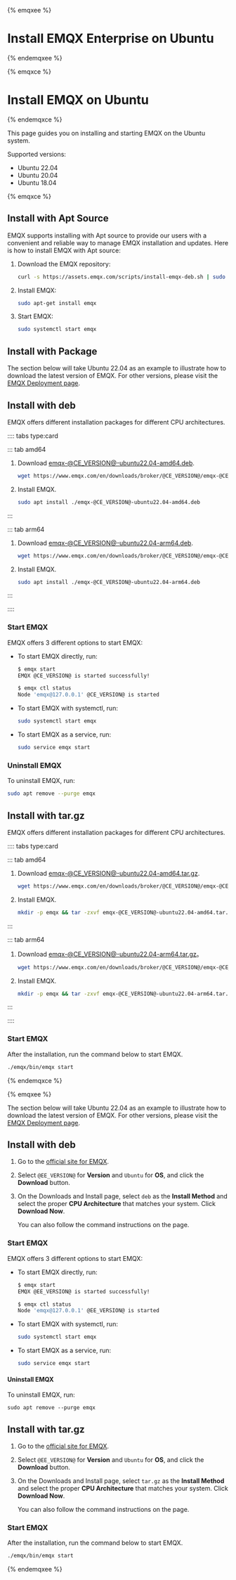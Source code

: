 {% emqxee %}
# Install EMQX Enterprise on Ubuntu
{% endemqxee %}

{% emqxce %}
# Install EMQX on Ubuntu
{% endemqxce %}


This page guides you on installing and starting EMQX on the Ubuntu system.

Supported versions:

- Ubuntu 22.04
- Ubuntu 20.04
- Ubuntu 18.04

{% emqxce %}

## Install with Apt Source

EMQX supports installing with Apt source to provide our users with a convenient and reliable way to manage EMQX installation and updates. Here is how to install EMQX with Apt source:

1. Download the EMQX repository:

   ```bash
   curl -s https://assets.emqx.com/scripts/install-emqx-deb.sh | sudo bash
   ```

2. Install EMQX:

   ```bash
   sudo apt-get install emqx
   ```

3. Start EMQX:

   ```bash
   sudo systemctl start emqx
   ```

## Install with Package

The section below will take Ubuntu 22.04 as an example to illustrate how to download the latest version of EMQX. For other versions, please visit the [EMQX Deployment page](https://www.emqx.io/downloads?os=Ubuntu). 

## Install with deb

EMQX offers different installation packages for different CPU architectures. 

:::: tabs type:card

::: tab amd64

1. Download [emqx-@CE_VERSION@-ubuntu22.04-amd64.deb](https://www.emqx.com/en/downloads/broker/@CE_VERSION@/emqx-@CE_VERSION@-ubuntu22.04-amd64.deb).

   ```bash
   wget https://www.emqx.com/en/downloads/broker/@CE_VERSION@/emqx-@CE_VERSION@-ubuntu22.04-amd64.deb
   ```

2. Install EMQX.

   ```bash
   sudo apt install ./emqx-@CE_VERSION@-ubuntu22.04-amd64.deb
   ```

:::

::: tab arm64

1. Download [emqx-@CE_VERSION@-ubuntu22.04-arm64.deb](https://www.emqx.com/en/downloads/broker/@CE_VERSION@/emqx-@CE_VERSION@-ubuntu22.04-arm64.deb).

   ```bash
   wget https://www.emqx.com/en/downloads/broker/@CE_VERSION@/emqx-@CE_VERSION@-ubuntu22.04-arm64.deb
   ```

2. Install EMQX.

   ```bash
   sudo apt install ./emqx-@CE_VERSION@-ubuntu22.04-arm64.deb
   ```

:::

::::

### Start EMQX

EMQX offers 3 different options to start EMQX:

- To start EMQX directly, run:

  ```bash
  $ emqx start
  EMQX @CE_VERSION@ is started successfully!
  
  $ emqx ctl status
  Node 'emqx@127.0.0.1' @CE_VERSION@ is started
  ```

- To start EMQX with systemctl, run:

  ```bash
  sudo systemctl start emqx
  ```

- To start EMQX as a service, run:

  ```bash
  sudo service emqx start
  ```

### Uninstall EMQX

To uninstall EMQX, run:

```bash
sudo apt remove --purge emqx
```

## Install with tar.gz 

EMQX offers different installation packages for different CPU architectures. 

:::: tabs type:card

::: tab amd64

1. Download [emqx-@CE_VERSION@-ubuntu22.04-amd64.tar.gz](https://www.emqx.com/en/downloads/broker/@CE_VERSION@/emqx-@CE_VERSION@-ubuntu22.04-amd64.tar.gz).

   ```bash
   wget https://www.emqx.com/en/downloads/broker/@CE_VERSION@/emqx-@CE_VERSION@-ubuntu22.04-amd64.tar.gz
   ```

2. Install EMQX.

   ```bash
   mkdir -p emqx && tar -zxvf emqx-@CE_VERSION@-ubuntu22.04-amd64.tar.gz -C emqx
   ```

:::

::: tab arm64

1. Download [emqx-@CE_VERSION@-ubuntu22.04-arm64.tar.gz](https://www.emqx.com/en/downloads/broker/@CE_VERSION@/emqx-@CE_VERSION@-ubuntu22.04-arm64.tar.gz)。

   ```bash
   wget https://www.emqx.com/en/downloads/broker/@CE_VERSION@/emqx-@CE_VERSION@-ubuntu22.04-arm64.tar.gz
   ```

2. Install EMQX.

   ```bash
   mkdir -p emqx && tar -zxvf emqx-@CE_VERSION@-ubuntu22.04-arm64.tar.gz -C emqx
   ```

:::

::::

### Start EMQX

After the installation, run the command below to start EMQX.

```bash
./emqx/bin/emqx start
```

{% endemqxce %}

{% emqxee %}

The section below will take Ubuntu 22.04 as an example to illustrate how to download the latest version of EMQX. For other versions, please visit the [EMQX Deployment page](https://www.emqx.com/en/try?product=enterprise). 

## Install with deb

1. Go to the [official site for EMQX](https://www.emqx.com/en/try?product=enterprise&currentVersion=@EE_VERSION@&currentOS=Ubuntu=currentOS=Ubuntu22&utm_source=docs.emqx.com&utm_medium=referral&utm_campaign=enterprise-docs-install-to-try-enterprise).

2. Select `@EE_VERSION@` for **Version** and `Ubuntu` for **OS**, and click the **Download** button.

3. On the Downloads and Install page, select `deb` as the **Install Method** and select the proper **CPU Architecture** that matches your system. Click **Download Now**.

   You can also follow the command instructions on the page.

### Start EMQX

EMQX offers 3 different options to start EMQX:

- To start EMQX directly, run:

  ```bash
  $ emqx start
  EMQX @EE_VERSION@ is started successfully!
  
  $ emqx ctl status
  Node 'emqx@127.0.0.1' @EE_VERSION@ is started
  ```

- To start EMQX with systemctl, run:

  ```bash
  sudo systemctl start emqx
  ```

- To start EMQX as a service, run:

  ```bash
  sudo service emqx start
  ```

#### Uninstall EMQX

To uninstall EMQX, run:

```
sudo apt remove --purge emqx
```

## Install with tar.gz 

1. Go to the [official site for EMQX](https://www.emqx.com/en/try?product=enterprise&currentVersion=@EE_VERSION@&currentOS=Ubuntu=currentOS=Ubuntu22&utm_source=docs.emqx.com&utm_medium=referral&utm_campaign=enterprise-docs-install-to-try-enterprise).
2. Select `@EE_VERSION@` for **Version** and `Ubuntu` for **OS**, and click the **Download** button.
3. On the Downloads and Install page, select `tar.gz` as the **Install Method** and select the proper **CPU Architecture** that matches your system. Click **Download Now**.

   You can also follow the command instructions on the page.

### Start EMQX

After the installation, run the command below to start EMQX.

```bash
./emqx/bin/emqx start
```

{% endemqxee %}
